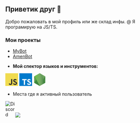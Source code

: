 ## Приветик друг 👋

Добро пожаловать в мой профиль или же склад инфы.
@ Я програмирую на JS/TS.
### Мои проекты
- [MyBot](https://discord.com/api/oauth2/authorize?client_id=921391061031604264&permissions=8&scope=bot)
- [AmenBot](https://discord.com/api/oauth2/authorize?client_id=899347037374517248&permissions=8&scope=bot)

+ **Мой спектор языков и инструментов:**

<img height="40" src="https://raw.githubusercontent.com/github/explore/80688e429a7d4ef2fca1e82350fe8e3517d3494d/topics/javascript/javascript.png">    <img height="40" src="https://raw.githubusercontent.com/github/explore/80688e429a7d4ef2fca1e82350fe8e3517d3494d/topics/typescript/typescript.png"> <img height="40" src="https://raw.githubusercontent.com/github/explore/80688e429a7d4ef2fca1e82350fe8e3517d3494d/topics/nodejs/nodejs.png">


+ Места где я активный пользователь

<a href="https://discord.gg/ZvPRUgzyBX">
  <img align="left" alt="Discord" width="31px" src="https://raw.githubusercontent.com/MrLivixx/MrLivixx/master/assets/discord.svg" />
</a>

<br>
<br>


<a href="https://github.com/walveees">
  <img align="center" src="https://github-readme-stats.anuraghazra1.vercel.app/api?username=walveees&show_icons=true&count_private=true&theme=blueberry&hide_border=true">
</a>
<br>
